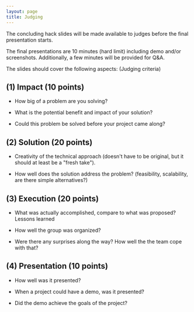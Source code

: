 ```yaml
---
layout: page
title: Judging
---
```


The concluding hack slides will be made available to judges before the final presentation starts.

The final presentations are 10 minutes (hard limit) including demo and/or screenshots. Additionally, a few minutes will be provided for Q&A.

The slides should cover the following aspects: (Judging criteria)

## (1) Impact (10 points)

- How big of a problem are you solving?

- What is the potential benefit and impact of your solution?

- Could this problem be solved before your project came along?

## (2) Solution (20 points)

- Creativity of the technical approach
(doesn't have to be original, but it should at least be a "fresh take").

- How well does the solution address the problem?
(feasibility, scalability, are there simple alternatives?)

## (3) Execution (20 points)

- What was actually accomplished, compare to what was proposed? Lessons learned

- How well the group was organized?

- Were there any surprises along the way? How well the the team cope with that?

## (4) Presentation (10 points)

- How well was it presented?

- When a project could have a demo, was it presented?

- Did the demo achieve the goals of the project?

<!--
## (1) NEED

Problem being addressed, explanation for hardship/pain points, and extra work this problem is currently required.

## (2) APPROACH

Technical approach to problem, including big challenges to overcome, expected strategies

Actual strategies after the project started, including surprises along the way that motivated change of strategy.

## (3) BENEFIT

For whom life would be easier if propsed project completed (which type of developer or operator or use)

## (4) ALTERNATIVES

Other ways this objective is being accomplished now, or could be accomplished with other approaches, and why this approach is better, or worse.

## (5) ACHIEVED

What was actually accomplished, compare to what was proposed, lessons learned.

## (6) LINK

Source code

## (7) DEMO

Live demo or screenshots in the presentation (2 minutes max, hard limit)
-->
